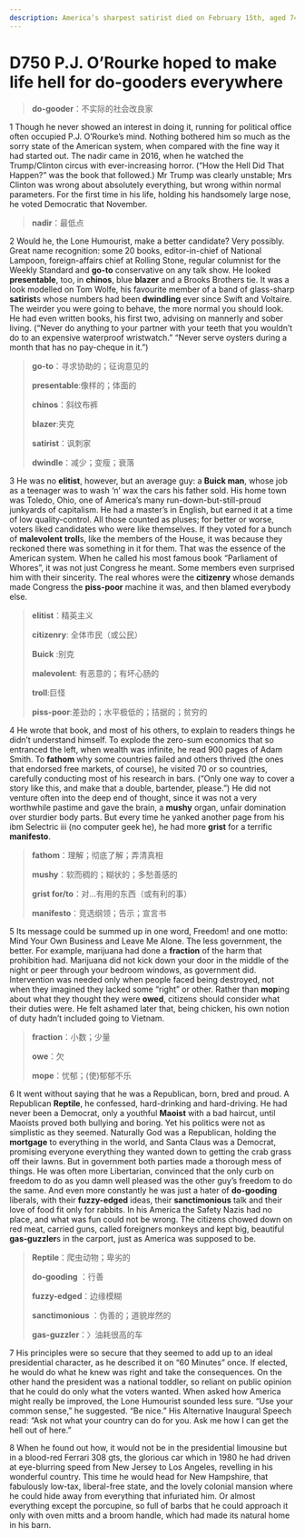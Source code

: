 ```yaml
---
description: America’s sharpest satirist died on February 15th, aged 74
---
```


# D750 P.J. O’Rourke hoped to make life hell for do-gooders everywhere
> **do-gooder**：不实际的社会改良家
 > 

1 Though he never showed an interest in doing it, running for political office often occupied P.J. O’Rourke’s mind. Nothing bothered him so much as the sorry state of the American system, when compared with the fine way it had started out. The nadir came in 2016, when he watched the Trump/Clinton circus with ever-increasing horror. (“How the Hell Did That Happen?” was the book that followed.) Mr Trump was clearly unstable; Mrs Clinton was wrong about absolutely everything, but wrong within normal parameters. For the first time in his life, holding his handsomely large nose, he voted Democratic that November.

> **nadir**：最低点
>

2 Would he, the Lone Humourist, make a better candidate? Very possibly. Great name recognition: some 20 books, editor-in-chief of National Lampoon, foreign-affairs chief at Rolling Stone, regular columnist for the Weekly Standard and **go-to** conservative on any talk show. He looked **presentable**, too, in **chinos**, blue **blazer** and a Brooks Brothers tie. It was a look modelled on Tom Wolfe, his favourite member of a band of glass-sharp **satirist**s whose numbers had been **dwindling** ever since Swift and Voltaire. The weirder you were going to behave, the more normal you should look. He had even written books, his first two, advising on mannerly and sober living. (“Never do anything to your partner with your teeth that you wouldn’t do to an expensive waterproof wristwatch.” “Never serve oysters during a month that has no pay-cheque in it.”)

> **go-to**：寻求协助的；征询意见的
>
> **presentable**:像样的；体面的
>
> **chinos**：斜纹布裤
>
> **blazer**:夹克
>
> **satirist**：讽刺家
>
> **dwindle**：减少；变瘦；衰落
>

3 He was no **elitist**, however, but an average guy: a **Buick man**, whose job as a teenager was to wash ‘n’ wax the cars his father sold. His home town was Toledo, Ohio, one of America’s many run-down-but-still-proud junkyards of capitalism. He had a master’s in English, but earned it at a time of low quality-control. All those counted as pluses; for better or worse, voters liked candidates who were like themselves. If they voted for a bunch of **malevolent** **troll**s, like the members of the House, it was because they reckoned there was something in it for them. That was the essence of the American system. When he called his most famous book “Parliament of Whores”, it was not just Congress he meant. Some members even surprised him with their sincerity. The real whores were the **citizenry** whose demands made Congress the **piss-poor** machine it was, and then blamed everybody else.

> **elitist**：精英主义
>
> **citizenry**: 全体市民（或公民）
>
> **Buick** :别克
>
> **malevolent**: 有恶意的；有坏心肠的
>
> **troll**:巨怪
>
> **piss-poor**:差劲的；水平极低的；拮据的；贫穷的
>

4 He wrote that book, and most of his others, to explain to readers things he didn’t understand himself. To explode the zero-sum economics that so entranced the left, when wealth was infinite, he read 900 pages of Adam Smith. To **fathom** why some countries failed and others thrived (the ones that endorsed free markets, of course), he visited 70 or so countries, carefully conducting most of his research in bars. (“Only one way to cover a story like this, and make that a double, bartender, please.”) He did not venture often into the deep end of thought, since it was not a very worthwhile pastime and gave the brain, a **mushy** organ, unfair domination over sturdier body parts. But every time he yanked another page from his ibm Selectric iii (no computer geek he), he had more **grist** for a terrific **manifesto**.

> **fathom**：理解；彻底了解；弄清真相
>
> **mushy**：软而稠的；糊状的；多愁善感的
>
> **grist for/to**：对…有用的东西（或有利的事）
>
> **manifesto**：竞选纲领；告示；宣言书
>

5 Its message could be summed up in one word, Freedom! and one motto: Mind Your Own Business and Leave Me Alone. The less government, the better. For example, marijuana had done a **fraction** of the harm that prohibition had. Marijuana did not kick down your door in the middle of the night or peer through your bedroom windows, as government did. Intervention was needed only when people faced being destroyed, not when they imagined they lacked some “right” or other. Rather than **mop**ing about what they thought they were **owed**, citizens should consider what their duties were. He felt ashamed later that, being chicken, his own notion of duty hadn’t included going to Vietnam.

> **fraction**：小数；少量
>
> **owe**：欠
>
> **mope**：忧郁；(使)郁郁不乐
>

6 It went without saying that he was a Republican, born, bred and proud. A Republican **Reptile**, he confessed, hard-drinking and hard-driving. He had never been a Democrat, only a youthful **Maoist** with a bad haircut, until Maoists proved both bullying and boring. Yet his politics were not as simplistic as they seemed. Naturally God was a Republican, holding the **mortgage** to everything in the world, and Santa Claus was a Democrat, promising everyone everything they wanted down to getting the crab grass off their lawns. But in government both parties made a thorough mess of things. He was often more Libertarian, convinced that the only curb on freedom to do as you damn well pleased was the other guy’s freedom to do the same. And even more constantly he was just a hater of **do-gooding** liberals, with their **fuzzy-edged** ideas, their **sanctimonious** talk and their love of food fit only for rabbits. In his America the Safety Nazis had no place, and what was fun could not be wrong. The citizens chowed down on red meat, carried guns, called foreigners monkeys and kept big, beautiful **gas-guzzler**s in the carport, just as America was supposed to be.

> **Reptile**：爬虫动物；卑劣的
>
> **do-gooding** ：行善
>
> **fuzzy-edged**：边缘模糊
>
> **sanctimonious** ：伪善的；道貌岸然的
>
> **gas-guzzler**：〉油耗很高的车
>

7 His principles were so secure that they seemed to add up to an ideal presidential character, as he described it on “60 Minutes” once. If elected, he would do what he knew was right and take the consequences. On the other hand the president was a national toddler, so reliant on public opinion that he could do only what the voters wanted. When asked how America might really be improved, the Lone Humourist sounded less sure. “Use your common sense,” he suggested. “Be nice.” His Alternative Inaugural Speech read: “Ask not what your country can do for you. Ask me how I can get the hell out of here.”

8 When he found out how, it would not be in the presidential limousine but in a blood-red Ferrari 308 gts, the glorious car which in 1980 he had driven at eye-blurring speed from New Jersey to Los Angeles, revelling in his wonderful country. This time he would head for New Hampshire, that fabulously low-tax, liberal-free state, and the lovely colonial mansion where he could hide away from everything that infuriated him. Or almost everything except the porcupine, so full of barbs that he could approach it only with oven mitts and a broom handle, which had made its natural home in his barn.

